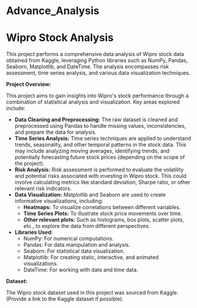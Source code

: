 # Advance_Analysis
# Wipro Stock Analysis

This project performs a comprehensive data analysis of Wipro stock data obtained from Kaggle, leveraging Python libraries such as NumPy, Pandas, Seaborn, Matplotlib, and DateTime.  The analysis encompasses risk assessment, time series analysis, and various data visualization techniques.

**Project Overview:**

This project aims to gain insights into Wipro's stock performance through a combination of statistical analysis and visualization.  Key areas explored include:

* **Data Cleaning and Preprocessing:**  The raw dataset is cleaned and preprocessed using Pandas to handle missing values, inconsistencies, and prepare the data for analysis.
* **Time Series Analysis:**  Time series techniques are applied to understand trends, seasonality, and other temporal patterns in the stock data. This may include analyzing moving averages, identifying trends, and potentially forecasting future stock prices (depending on the scope of the project).
* **Risk Analysis:**  Risk assessment is performed to evaluate the volatility and potential risks associated with investing in Wipro stock. This could involve calculating metrics like standard deviation, Sharpe ratio, or other relevant risk indicators.
* **Data Visualization:**  Matplotlib and Seaborn are used to create informative visualizations, including:
    * **Heatmaps:** To visualize correlations between different variables.
    * **Time Series Plots:** To illustrate stock price movements over time.
    * **Other relevant plots:**  Such as histograms, box plots, scatter plots, etc., to explore the data from different perspectives.
* **Libraries Used:**
    * NumPy: For numerical computations.
    * Pandas: For data manipulation and analysis.
    * Seaborn: For statistical data visualization.
    * Matplotlib: For creating static, interactive, and animated visualizations.
    * DateTime: For working with date and time data.

**Dataset:**

The Wipro stock dataset used in this project was sourced from Kaggle.  (Provide a link to the Kaggle dataset if possible).
